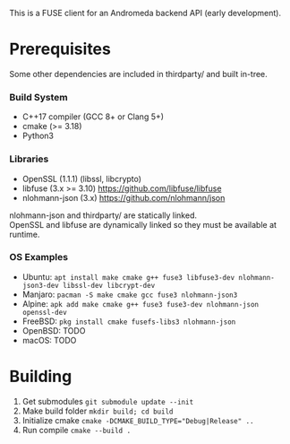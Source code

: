 
This is a FUSE client for an Andromeda backend API (early development).

# Prerequisites

Some other dependencies are included in thirdparty/ and built in-tree.

### Build System

- C++17 compiler (GCC 8+ or Clang 5+)
- cmake (>= 3.18)
- Python3

### Libraries

- OpenSSL (1.1.1) (libssl, libcrypto)
- libfuse (3.x >= 3.10) https://github.com/libfuse/libfuse
- nlohmann-json (3.x) https://github.com/nlohmann/json

nlohmann-json and thirdparty/ are statically linked.  
OpenSSL and libfuse are dynamically linked so they must be available at runtime.

### OS Examples

- Ubuntu: `apt install make cmake g++ fuse3 libfuse3-dev nlohmann-json3-dev libssl-dev libcrypt-dev`
- Manjaro: `pacman -S make cmake gcc fuse3 nlohmann-json3`
- Alpine: `apk add make cmake g++ fuse3 fuse3-dev nlohmann-json openssl-dev`
- FreeBSD: `pkg install cmake fusefs-libs3 nlohmann-json`
- OpenBSD: TODO
- macOS: TODO

# Building

1. Get submodules `git submodule update --init`
2. Make build folder `mkdir build; cd build`
3. Initialize cmake `cmake -DCMAKE_BUILD_TYPE="Debug|Release" ..`
4. Run compile `cmake --build .`
